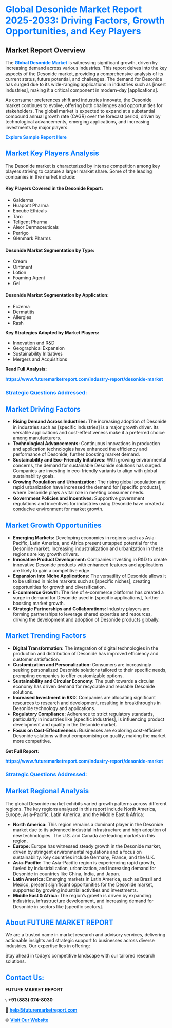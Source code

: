 <h1 style="color: #007BFF;">Global Desonide Market Report 2025-2033: Driving Factors, Growth Opportunities, and Key Players</h1>

<section id="overview">
<h2>Market Report Overview</h2>
<p>The <a href="https://www.futuremarketreport.com/industry-report/desonide-market" style="color: #007BFF; text-decoration: none;"><strong>Global Desonide Market</strong></a> is witnessing significant growth, driven by increasing demand across various industries. This report delves into the key aspects of the Desonide market, providing a comprehensive analysis of its current status, future potential, and challenges. The demand for Desonide has surged due to its wide-ranging applications in industries such as [insert industries], making it a critical component in modern-day [applications].</p>
<p>As consumer preferences shift and industries innovate, the Desonide market continues to evolve, offering both challenges and opportunities for stakeholders. The global market is expected to expand at a substantial compound annual growth rate (CAGR) over the forecast period, driven by technological advancements, emerging applications, and increasing investments by major players.</p>
</section>

<section id="overview">
<p><a href="https://www.futuremarketreport.com/request-sample/reportId=77389" style="color: #007BFF; text-decoration: none;"><strong>Explore Sample Report Here</strong></a></p>
</section>

<section id="key-players">
<h2 style="color: #007BFF;">Market Key Players Analysis</h2>
<p>The Desonide market is characterized by intense competition among key players striving to capture a larger market share. Some of the leading companies in the market include:</p>
<h4>Key Players Covered in the Desonide Report:</h4>
<ul><li>Galderma</li><li>Huapont Pharma</li><li>Encube Ethicals</li><li>Taro</li><li>Teligent Pharma</li><li>Aleor Dermaceuticals</li><li>Perrigo</li><li>Glenmark Pharms</li></ul>
<h4>Desonide Market Segmentation by Type:</h4>
<ul><li>Cream</li><li>Ointment</li><li>Lotion</li><li>Foaming Agent</li><li>Gel</li></ul>

<h4>Desonide Market Segmentation by Application:</h4>
<ul><li>Eczema</li><li>Dermatitis</li><li>Allergies</li><li>Rash</li></ul>
<p><strong>Key Strategies Adopted by Market Players:</strong></p>
<ul>
<li>Innovation and R&D</li>
<li>Geographical Expansion</li>
<li>Sustainability Initiatives</li>
<li>Mergers and Acquisitions</li>
</ul>
</section>

<section>
<p><strong>Read Full Analysis: </strong></p><a href="https://www.futuremarketreport.com/industry-report/desonide-market" style="color: #007BFF; text-decoration: none;"><strong>https://www.futuremarketreport.com/industry-report/desonide-market</strong></a>
<h3 style="color: #007BFF;">Strategic Questions Addressed:</h3>
</section>

<section id="driving-factors">
<h2 style="color: #007BFF;">Market Driving Factors</h2>
<ul>
<li><strong>Rising Demand Across Industries:</strong> The increasing adoption of Desonide in industries such as [specific industries] is a major growth driver. Its versatile applications and cost-effectiveness make it a preferred choice among manufacturers.</li>
<li><strong>Technological Advancements:</strong> Continuous innovations in production and application technologies have enhanced the efficiency and performance of Desonide, further boosting market demand.</li>
<li><strong>Sustainability and Eco-Friendly Initiatives:</strong> With growing environmental concerns, the demand for sustainable Desonide solutions has surged. Companies are investing in eco-friendly variants to align with global sustainability goals.</li>
<li><strong>Growing Population and Urbanization:</strong> The rising global population and rapid urbanization have increased the demand for [specific products], where Desonide plays a vital role in meeting consumer needs.</li>
<li><strong>Government Policies and Incentives:</strong> Supportive government regulations and incentives for industries using Desonide have created a conducive environment for market growth.</li>
</ul>
</section>

<section id="growth-opportunities">
<h2 style="color: #007BFF;">Market Growth Opportunities</h2>
<ul>
<li><strong>Emerging Markets:</strong> Developing economies in regions such as Asia-Pacific, Latin America, and Africa present untapped potential for the Desonide market. Increasing industrialization and urbanization in these regions are key growth drivers.</li>
<li><strong>Innovative Product Development:</strong> Companies investing in R&D to create innovative Desonide products with enhanced features and applications are likely to gain a competitive edge.</li>
<li><strong>Expansion into Niche Applications:</strong> The versatility of Desonide allows it to be utilized in niche markets such as [specific niches], creating opportunities for growth and diversification.</li>
<li><strong>E-commerce Growth:</strong> The rise of e-commerce platforms has created a surge in demand for Desonide used in [specific applications], further boosting market growth.</li>
<li><strong>Strategic Partnerships and Collaborations:</strong> Industry players are forming partnerships to leverage shared expertise and resources, driving the development and adoption of Desonide products globally.</li>
</ul>
</section>

<section id="trending-factors">
<h2 style="color: #007BFF;">Market Trending Factors</h2>
<ul>
<li><strong>Digital Transformation:</strong> The integration of digital technologies in the production and distribution of Desonide has improved efficiency and customer satisfaction.</li>
<li><strong>Customization and Personalization:</strong> Consumers are increasingly seeking personalized Desonide solutions tailored to their specific needs, prompting companies to offer customizable options.</li>
<li><strong>Sustainability and Circular Economy:</strong> The push towards a circular economy has driven demand for recyclable and reusable Desonide solutions.</li>
<li><strong>Increased Investment in R&D:</strong> Companies are allocating significant resources to research and development, resulting in breakthroughs in Desonide technology and applications.</li>
<li><strong>Regulatory Compliance:</strong> Adherence to strict regulatory standards, particularly in industries like [specific industries], is influencing product development and quality in the Desonide market.</li>
<li><strong>Focus on Cost-Effectiveness:</strong> Businesses are exploring cost-efficient Desonide solutions without compromising on quality, making the market more competitive.</li>
</ul>
</section>

<section>
<p><strong>Get Full Report: </strong></p><a href="https://www.futuremarketreport.com/industry-report/desonide-market" style="color: #007BFF; text-decoration: none;"><strong>https://www.futuremarketreport.com/industry-report/desonide-market</strong></a>
<h3 style="color: #007BFF;">Strategic Questions Addressed:</h3>
</section>


<section id="regional-analysis">
<h2 style="color: #007BFF;">Market Regional Analysis</h2>
<p>The global Desonide market exhibits varied growth patterns across different regions. The key regions analyzed in this report include North America, Europe, Asia-Pacific, Latin America, and the Middle East & Africa:</p>
<ul>
<li><strong>North America:</strong> This region remains a dominant player in the Desonide market due to its advanced industrial infrastructure and high adoption of new technologies. The U.S. and Canada are leading markets in this region.</li>
<li><strong>Europe:</strong> Europe has witnessed steady growth in the Desonide market, driven by stringent environmental regulations and a focus on sustainability. Key countries include Germany, France, and the U.K.</li>
<li><strong>Asia-Pacific:</strong> The Asia-Pacific region is experiencing rapid growth, fueled by industrialization, urbanization, and increasing demand for Desonide in countries like China, India, and Japan.</li>
<li><strong>Latin America:</strong> Emerging markets in Latin America, such as Brazil and Mexico, present significant opportunities for the Desonide market, supported by growing industrial activities and investments.</li>
<li><strong>Middle East & Africa:</strong> The region’s growth is driven by expanding industries, infrastructure development, and increasing demand for Desonide in sectors like [specific sectors].</li>
</ul>
</section>

<footer>
<h2 style="color: #007BFF;">About FUTURE MARKET REPORT</h2>
<p>We are a trusted name in market research and advisory services, delivering actionable insights and strategic support to businesses across diverse industries. Our expertise lies in offering:</p>

<p>Stay ahead in today’s competitive landscape with our tailored research solutions.</p>

<h2 style="color: #007BFF;">Contact Us:</h2>
<p><strong>FUTURE MARKET REPORT</strong></p>
<p>📞 <strong>+91 (883) 074-8030</strong></p>
<p>📧 <strong><a href="mailto:help@futuremarketreport.com" style="color: #007BFF;">help@futuremarketreport.com</a></strong></p>
<p>🌐 <strong><a href="https://www.futuremarketreport.com/" style="color: #007BFF;">Visit Our Website</a></strong></p>
</footer>